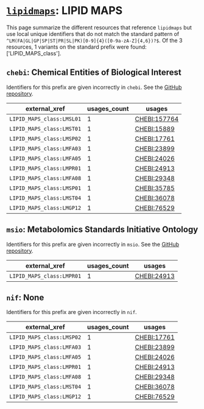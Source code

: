 # [`lipidmaps`](https://bioregistry.io/lipidmaps): LIPID MAPS

This page summarize the different resources that reference `lipidmaps`
but use local unique identifiers that do not match the standard pattern of
`^LM(FA|GL|GP|SP|ST|PR|SL|PK)[0-9]{4}([0-9a-zA-Z]{4,6})?$`. Of the 3 resources,
1 variants on the standard prefix were found: ['LIPID_MAPS_class'].

## `chebi`: Chemical Entities of Biological Interest

Identifiers for this prefix are given incorrectly in `chebi`. See the [GitHub repository](https://github.com/ebi-chebi/ChEBI).

| external_xref             |   usages_count | usages                                                      |
|---------------------------|----------------|-------------------------------------------------------------|
| `LIPID_MAPS_class:LMSL01` |              1 | [CHEBI:157764](http://purl.obolibrary.org/obo/CHEBI_157764) |
| `LIPID_MAPS_class:LMST01` |              1 | [CHEBI:15889](http://purl.obolibrary.org/obo/CHEBI_15889)   |
| `LIPID_MAPS_class:LMSP02` |              1 | [CHEBI:17761](http://purl.obolibrary.org/obo/CHEBI_17761)   |
| `LIPID_MAPS_class:LMFA03` |              1 | [CHEBI:23899](http://purl.obolibrary.org/obo/CHEBI_23899)   |
| `LIPID_MAPS_class:LMFA05` |              1 | [CHEBI:24026](http://purl.obolibrary.org/obo/CHEBI_24026)   |
| `LIPID_MAPS_class:LMPR01` |              1 | [CHEBI:24913](http://purl.obolibrary.org/obo/CHEBI_24913)   |
| `LIPID_MAPS_class:LMFA08` |              1 | [CHEBI:29348](http://purl.obolibrary.org/obo/CHEBI_29348)   |
| `LIPID_MAPS_class:LMSP01` |              1 | [CHEBI:35785](http://purl.obolibrary.org/obo/CHEBI_35785)   |
| `LIPID_MAPS_class:LMST04` |              1 | [CHEBI:36078](http://purl.obolibrary.org/obo/CHEBI_36078)   |
| `LIPID_MAPS_class:LMGP12` |              1 | [CHEBI:76529](http://purl.obolibrary.org/obo/CHEBI_76529)   |

## `msio`: Metabolomics Standards Initiative Ontology

Identifiers for this prefix are given incorrectly in `msio`. See the [GitHub repository](https://github.com/MSI-Metabolomics-Standards-Initiative/MSIO).

| external_xref             |   usages_count | usages                                                    |
|---------------------------|----------------|-----------------------------------------------------------|
| `LIPID_MAPS_class:LMPR01` |              1 | [CHEBI:24913](http://purl.obolibrary.org/obo/CHEBI_24913) |

## `nif`: None

Identifiers for this prefix are given incorrectly in `nif`.

| external_xref             |   usages_count | usages                                                    |
|---------------------------|----------------|-----------------------------------------------------------|
| `LIPID_MAPS_class:LMSP02` |              1 | [CHEBI:17761](http://purl.obolibrary.org/obo/CHEBI_17761) |
| `LIPID_MAPS_class:LMFA03` |              1 | [CHEBI:23899](http://purl.obolibrary.org/obo/CHEBI_23899) |
| `LIPID_MAPS_class:LMFA05` |              1 | [CHEBI:24026](http://purl.obolibrary.org/obo/CHEBI_24026) |
| `LIPID_MAPS_class:LMPR01` |              1 | [CHEBI:24913](http://purl.obolibrary.org/obo/CHEBI_24913) |
| `LIPID_MAPS_class:LMFA08` |              1 | [CHEBI:29348](http://purl.obolibrary.org/obo/CHEBI_29348) |
| `LIPID_MAPS_class:LMST04` |              1 | [CHEBI:36078](http://purl.obolibrary.org/obo/CHEBI_36078) |
| `LIPID_MAPS_class:LMGP12` |              1 | [CHEBI:76529](http://purl.obolibrary.org/obo/CHEBI_76529) |

